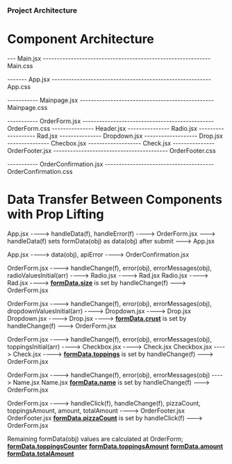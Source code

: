 ### Project Architecture

# Component Architecture

--- Main.jsx ------------------------------------------------------------ Main.css

------- App.jsx --------------------------------------------------------- App.css

----------- Mainpage.jsx ------------------------------------------------ Mainpage.css

----------- OrderForm.jsx ----------------------------------------------- OrderForm.css
--------------- Header.jsx
--------------- Radio.jsx
------------------- Rad.jsx
--------------- Dropdown.jsx
------------------- Drop.jsx
--------------- Checbox.jsx
------------------- Check.jsx
--------------- OrderFooter.jsx ----------------------------------------- OrderFooter.css

----------- OrderConfirmation.jsx --------------------------------------- OrderConfirmation.css


# Data Transfer Between Components with Prop Lifting

App.jsx ----> handleData(f), handleError(f) ----> OrderForm.jsx ---> handleData(f) sets formData(obj) as data(obj) after submit ---> App.jsx

App.jsx ----> data(obj), apiError ----> OrderConfirmation.jsx

OrderForm.jsx ----> handleChange(f), error(obj), errorMessages(obj), radioValuesInitial(arr) ----> Radio.jsx ----> Rad.jsx
Radio.jsx ----> Rad.jsx ----> **<ins>formData.size<ins>** is set by handleChange(f) ---> OrderForm.jsx

OrderForm.jsx ----> handleChange(f), error(obj), errorMessages(obj), dropdownValuesInitial(arr) ----> Dropdown.jsx ----> Drop.jsx
Dropdown.jsx ----> Drop.jsx ----> **<ins>formData.crust<ins>** is set by handleChange(f) ---> OrderForm.jsx

OrderForm.jsx ----> handleChange(f), error(obj), errorMessages(obj), toppingsInitial(arr) ----> Checkbox.jsx ----> Check.jsx
Checkbox.jsx ----> Check.jsx ----> **<ins>formData.toppings<ins>** is set by handleChange(f) ---> OrderForm.jsx

OrderForm.jsx ----> handleChange(f), error(obj), errorMessages(obj) ----> Name.jsx
Name.jsx **<ins>formData.name<ins>** is set by handleChange(f) ---> OrderForm.jsx

OrderForm.jsx ----> handleClick(f), handleChange(f), pizzaCount, toppingsAmount, amount, totalAmount   ----> OrderFooter.jsx
OrderFooter.jsx **<ins>formData.pizzaCount<ins>** is set by handleClick(f) ---> OrderForm.jsx

Remaining formData(obj) values are calculated at OrderForm;
**<ins>formData.toppingsCounter<ins>** 
**<ins>formData.toppingsAmount<ins>** 
**<ins>formData.amount<ins>** 
**<ins>formData.totalAmount<ins>** 

